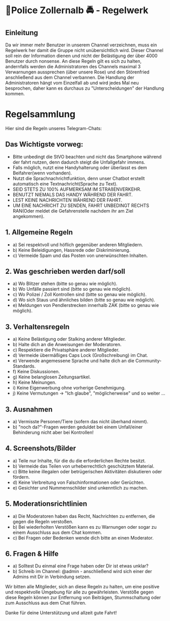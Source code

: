 # 🚨Police Zollernalb 🚔 - Regelwerk

## Einleitung

Da wir immer mehr Benutzer in unserem Channel verzeichnen, muss ein Regelwerk her damit die Gruppe nicht unübersichtlich wird.
Dieser Channel soll rein der Information dienen und nicht der Belästigung der über 4000 Benutzer durch nonsense.
An diese Regeln gilt es sich zu halten, andernfalls werden die Administratoren des Channels maximal 3 Verwarnungen aussprechen (über unsere Rose) und den Störenfried anschließend aus dem Channel verbannen.
Die Handlung der Administratoren hängt vom Einzelfall ab und wird jedes Mal neu besprochen, daher kann es durchaus zu "Unterscheidungen" der Handlung kommen.


# Regelsammlung

Hier sind die Regeln unseres Telegram-Chats:

## Das Wichtigste vorweg:

- Bitte unbedingt die StVO beachten und nicht das Smartphone während der fahrt nutzen, denn dadurch steigt die Unfallgefahr immens.
- Falls möglich, nutzt eine Handyhalterung oder überlasst es dem Beifahrer(wenn vorhanden).
- Nutzt die Sprachnachrichtfunktion, denn unser Chatbot erstellt automatisch eine Textnachricht(Sprache zu Text).
- SEID STETS ZU 100% AUFMERKSAM IM STRAßENVERKEHR.
- BENUTZT NIEMALS DAS HANDY WÄHREND DER FAHRT.
- LEST KEINE NACHRICHTEN WÄHREND DER FAHRT.
- UM EINE NACHRICHT ZU SENDEN, FAHRT UNBEDINGT RECHTS RAN(Oder meldet die Gefahrenstelle nachdem ihr am Ziel angekommen).


## 1. Allgemeine Regeln

- a) Sei respektvoll und höflich gegenüber anderen Mitgliedern.
- b) Keine Beleidigungen, Hassrede oder Diskriminierung.
- c) Vermeide Spam und das Posten von unerwünschten Inhalten.


## 2. Was geschrieben werden darf/soll

- a) Wo Blitzer stehen (bitte so genau wie möglich).
- b) Wo Unfälle passiert sind (bitte so genau wie möglich).
- c) Wo Polizei / Zoll Kontrollen sind (bitte so genau wie möglich).
- d) Wo sich Staus und ähnliches bilden (bitte so genau wie möglich).
- e) Meldungen von Pendlerstrecken innerhalb ZAK (bitte so genau wie möglich).


## 3. Verhaltensregeln

- a) Keine Belästigung oder Stalking anderer Mitglieder.
- b) Halte dich an die Anweisungen der Moderatoren.
- c) Respektiere die Privatsphäre anderer Mitglieder.
- d) Vermeide übermäßiges Caps Lock (Großschreibung) im Chat.
- e) Verwende angemessene Sprache und halte dich an die Community-Standards.
- f) Keine Diskussionen.
- g) Keine belanglosen Zeitungsartikel.
- h) Keine Meinungen.
- i) Keine Eigenwerbung ohne vorherige Genehmigung.
- j) Keine Vermutungen -> "Ich glaube", "möglicherweise" und so weiter ...


## 3. Ausnahmen
- a) Vermisste Personen/Tiere (sofern das nicht überhand nimmt).
- b) "noch da?"-Fragen werden geduldet bei einem Unfall/einer Behinderung nicht aber bei Kontrollen!


## 4. Screenshots/Bilder

- a) Teile nur Inhalte, für die du die erforderlichen Rechte besitzt.
- b) Vermeide das Teilen von urheberrechtlich geschütztem Material.
- c) Bitte keine illegalen oder betrügerischen Aktivitäten diskutieren oder fördern.
- d) Keine Verbreitung von Falschinformationen oder Gerüchten.
- e) Gesichter und Nummernschilder sind unkenntlich zu machen.


## 5. Moderationsrichtlinien

- a) Die Moderatoren haben das Recht, Nachrichten zu entfernen, die gegen die Regeln verstoßen.
- b) Bei wiederholten Verstößen kann es zu Warnungen oder sogar zu einem Ausschluss aus dem Chat kommen.
- c) Bei Fragen oder Bedenken wende dich bitte an einen Moderator.


## 6. Fragen & Hilfe

- a) Solltest Du einmal eine Frage haben oder Dir ist etwas unklar?
- b) Schreib im Channel: @admin - anschließend wird sich einer der Admins mit Dir in Verbindung setzen.


Wir bitten alle Mitglieder, sich an diese Regeln zu halten, um eine positive und respektvolle Umgebung für alle zu gewährleisten. Verstöße gegen diese Regeln können zur Entfernung von Beiträgen, Stummschaltung oder zum Ausschluss aus dem Chat führen.

Danke für deine Unterstützung und allzeit gute Fahrt!
